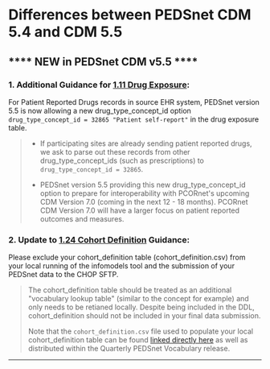 # Differences between PEDSnet CDM 5.4 and CDM 5.5

## **** NEW in PEDSnet CDM v5.5 ****

### 1. Additional Guidance for [1.11 Drug Exposure](https://github.com/PEDSnet/Data_Models_Public/blob/master/PEDSnet/docs/Conventions%20Docs/v5.4_PEDSnet_CDM_ETL_Conventions.md#111-drug-exposure):

For Patient Reported Drugs records in source EHR system, PEDSnet version 5.5 is now allowing a new drug_type_concept_id option `drug_type_concept_id = 32865 "Patient self-report"` in the drug exposure table. 


> * If participating sites are already sending patient reported drugs, we ask to parse out these records from other drug_type_concept_ids (such as prescriptions) to `drug_type_concept_id = 32865`.
> 
> * PEDSnet version 5.5 providing this new drug_type_concept_id option to prepare for interoperability with PCORnet's upcoming CDM Version 7.0 (coming in the next 12 - 18 months). PCORnet CDM Version 7.0 will have a larger focus on patient reported outcomes and measures.


### 2. Update to [1.24 Cohort Definition](https://github.com/PEDSnet/Data_Models_Public/blob/master/PEDSnet/docs/Conventions%20Docs/v5.4_PEDSnet_CDM_ETL_Conventions.md#124-cohort_definition) Guidance:

Please exclude your cohort_definition table (cohort_definition.csv) from your local running of the infomodels tool and the submission of your PEDSnet data to the CHOP SFTP. 

> The cohort_definition table should be treated as an additional "vocabulary lookup table" (similar to the concept for example) and only needs to be retianed locally. Despite being included in the DDL, cohort_definition should not be included in your final data submission.
> 
> Note that the `cohort_definition.csv` file used to populate your local cohort_definition table can be found [linked directly here](https://github.com/PEDSnet/Data_Models_Public/blob/master/PEDSnet/docs/v5.4_PEDSnet_CDM_ETL_Conventions.md#124-cohort_definition) as well as distributed within the Quarterly PEDSnet Vocabulary release.


----
